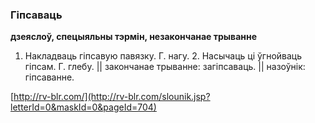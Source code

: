 ### Гіпсаваць
**дзеяслоў, спецыяльны тэрмін, незакончанае трыванне**

1. Накладваць гіпсавую павязку. Г. нагу. 2. Насычаць ці ўгнойваць гіпсам. Г. глебу. || закончанае трыванне: загіпсаваць. || назоўнік: гіпсаванне.

<a rel="author">[http://rv-blr.com/](http://rv-blr.com/slounik.jsp?letterId=0&maskId=0&pageId=704)</a>
